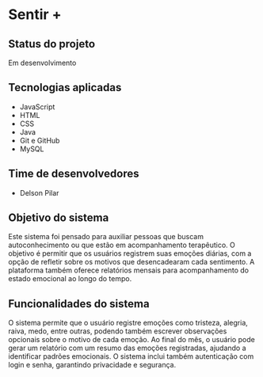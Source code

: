 <h1>Sentir +</h1><h2>Status do projeto</h2>
<p>Em desenvolvimento</p><h2>Tecnologias aplicadas</h2>
<ul>
    <li>JavaScript</li>
    <li>HTML</li>
    <li>CSS</li>
    <li>Java</li>
    <li>Git e GitHub</li>
    <li>MySQL</li>
</ul><h2>Time de desenvolvedores</h2>
<ul>
    <li>Delson Pilar</li>
</ul><h2>Objetivo do sistema</h2>
<p>Este sistema foi pensado para auxiliar pessoas que buscam autoconhecimento ou que estão em acompanhamento terapêutico. O objetivo é permitir que os usuários registrem suas emoções diárias, com a opção de refletir sobre os motivos que desencadearam cada sentimento. A plataforma também oferece relatórios mensais para acompanhamento do estado emocional ao longo do tempo.</p><h2>Funcionalidades do sistema</h2>
<p>O sistema permite que o usuário registre emoções como tristeza, alegria, raiva, medo, entre outras, podendo também escrever observações opcionais sobre o motivo de cada emoção. Ao final do mês, o usuário pode gerar um relatório com um resumo das emoções registradas, ajudando a identificar padrões emocionais. O sistema inclui também autenticação com login e senha, garantindo privacidade e segurança.
